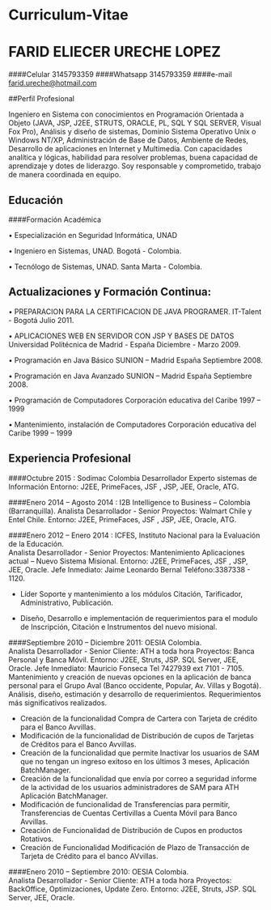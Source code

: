 # Curriculum-Vitae

# FARID ELIECER URECHE LOPEZ

####Celular				3145793359
####Whatsapp   3145793359
####e-mail				farid.ureche@hotmail.com


##Perfil Profesional

Ingeniero en  Sistema con conocimientos en Programación Orientada a    Objeto (JAVA,  JSP, J2EE, STRUTS, ORACLE, PL, SQL Y SQL SERVER, Visual Fox Pro), Análisis y diseño de sistemas, Dominio  Sistema Operativo Unix o Windows NT/XP,  Administración de Base de Datos, Ambiente de Redes, Desarrollo de aplicaciones en Internet y  Multimedia. 
Con capacidades analítica  y lógicas, habilidad para resolver problemas, buena capacidad de aprendizaje y dotes de liderazgo.   Soy responsable y comprometido, trabajo de manera coordinada en equipo.


## Educación

####Formación Académica	

•	Especialización en Seguridad Informática, UNAD

•	Ingeniero en Sistemas, UNAD. Bogotá - Colombia.

•	Tecnólogo de Sistemas, UNAD. Santa Marta - Colombia.



## Actualizaciones  y  Formación Continua:  	
•	PREPARACION PARA LA CERTIFICACION DE JAVA PROGRAMER. 
IT-Talent  - Bogotá  Julio  2011. 

•	APLICACIONES WEB EN SERVIDOR CON JSP Y BASES DE DATOS Universidad Politécnica de Madrid  - España  Diciembre -  Marzo 2009. 

•	Programación en Java Básico SUNION – Madrid España Septiembre 2008. 

•	Programación en Java Avanzado SUNION – Madrid España Septiembre 2008.

•	Programación de Computadores Corporación educativa del Caribe 1997 – 1999

•	Mantenimiento, instalación de Computadores Corporación educativa del Caribe 
1999 – 1999


## Experiencia Profesional

####Octubre 2015 : Sodimac Colombia 
Desarrollador Experto sistemas de Información
Entorno: J2EE,  PrimeFaces,  JSF , JSP, JEE, Oracle, ATG.

####Enero 2014 – Agosto 2014 : I2B Intelligence to Business – Colombia (Barranquilla).
Analista Desarrollador - Senior
Proyectos:   Walmart Chile y Entel Chile. 
Entorno: J2EE,  PrimeFaces,  JSF , JSP, JEE, Oracle, ATG.


####Enero 2012 – Enero 2014 : ICFES, Instituto Nacional para la Evaluación de la Educación.  
Analista Desarrollador - Senior
Proyectos:   Mantenimiento Aplicaciones actual – Nuevo Sistema Misional. 
Entorno: J2EE,  PrimeFaces,  JSF , JSP, JEE, Oracle.
Jefe Inmediato: Jaime Leonardo Bernal Teléfono:3387338   - 1120.

- Líder Soporte y mantenimiento a los módulos Citación, Tarificador, Administrativo, Publicación.

-  Diseño, Desarrollo e implementación de requerimientos para el modulo de Inscripción, Citación  e Instrumentos del nuevo misional.

####Septiembre 2010 – Diciembre 2011: OESIA Colombia.  
Analista Desarrollador - Senior
Cliente: ATH a toda hora
Proyectos:   Banca Personal y Banca Móvil. 
Entorno: J2EE,  Struts,  JSP. SQL Server, JEE, Oracle.
Jefe Inmediato: Mauricio Fonseca Tel 7427939 ext 7101 - 7105.
Mantenimiento  y creación de nuevas opciones en la aplicación de banca personal para el Grupo Aval (Banco occidente,  Popular, Av. Villas y Bogotá).  Análisis, diseño, estimación y desarrollo de requerimientos. 
Requerimientos más significativos realizados.
-	Creación de la funcionalidad Compra de Cartera con Tarjeta de crédito para el Banco Avvillas.
-	 Modificación de la funcionalidad de Distribución de cupos de Tarjetas de Créditos para el Banco Avvillas.
-	Creación de la funcionalidad que permite Inactivar los usuarios de SAM que no tengan un ingreso exitoso en los últimos 3 meses, Aplicación BatchManager.
-	Creación de la funcionalidad que envía por correo a seguridad informe de la actividad de los usuarios administradores de SAM para ATH Aplicación BatchManager.
-	Modificación de funcionalidad de Transferencias para permitir, Transferencias de Cuentas Certivillas a Cuenta Móvil para Banco Avvillas.
-	Creación de Funcionalidad de Distribución de Cupos en productos Rotativos.
-	Creación de Funcionalidad Modificación de Plazo de Transacción de Tarjeta de Crédito para el banco AVvillas.

####Enero  2010 – Septiembre 2010: OESIA Colombia.  
Analista Desarrollador  - Senior
Cliente: ATH a toda hora
Proyectos: BackOffice,  Optimizaciones, Update Zero. 
Entorno: J2EE,  Struts,  JSP. SQL Server, JEE, Oracle.
